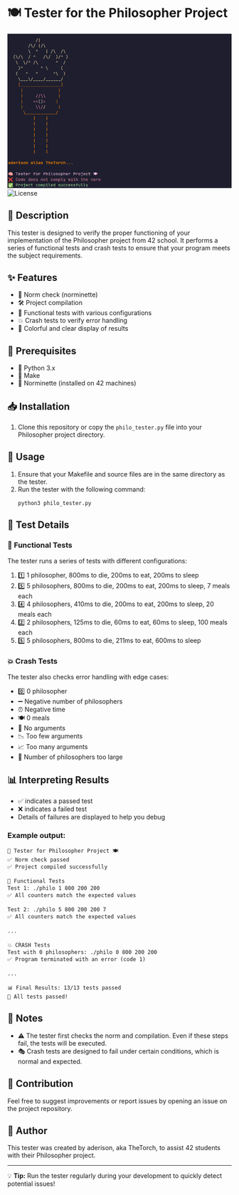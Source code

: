 # 🍽️ Tester for the Philosopher Project

![tester](./images/torch.png)
![License](https://img.shields.io/badge/license-MIT-orange)

## 📜 Description
This tester is designed to verify the proper functioning of your implementation of the Philosopher project from 42 school. It performs a series of functional tests and crash tests to ensure that your program meets the subject requirements.

## ✨ Features
- 📏 Norm check (norminette)
- 🛠️ Project compilation
- 🧪 Functional tests with various configurations
- 💥 Crash tests to verify error handling
- 🌈 Colorful and clear display of results

## 🔧 Prerequisites
- 🐍 Python 3.x
- 🔨 Make
- 📐 Norminette (installed on 42 machines)

## 📥 Installation
1. Clone this repository or copy the `philo_tester.py` file into your Philosopher project directory.

## 🚀 Usage
1. Ensure that your Makefile and source files are in the same directory as the tester.
2. Run the tester with the following command:
   ```
   python3 philo_tester.py
   ```

## 🔬 Test Details

### 🧪 Functional Tests
The tester runs a series of tests with different configurations:
1. 1️⃣ 1 philosopher, 800ms to die, 200ms to eat, 200ms to sleep
2. 5️⃣ 5 philosophers, 800ms to die, 200ms to eat, 200ms to sleep, 7 meals each
3. 4️⃣ 4 philosophers, 410ms to die, 200ms to eat, 200ms to sleep, 20 meals each
4. 2️⃣ 2 philosophers, 125ms to die, 60ms to eat, 60ms to sleep, 100 meals each
5. 5️⃣ 5 philosophers, 800ms to die, 211ms to eat, 600ms to sleep

### 💥 Crash Tests
The tester also checks error handling with edge cases:
- 0️⃣ 0 philosopher
- ➖ Negative number of philosophers
- ⏰ Negative time
- 🍽️ 0 meals
- 🚫 No arguments
- 📉 Too few arguments
- 📈 Too many arguments
- 🔢 Number of philosophers too large

## 📊 Interpreting Results
- ✅ indicates a passed test
- ❌ indicates a failed test
- Details of failures are displayed to help you debug

### Example output:
```
🧠 Tester for Philosopher Project 🍽
✅ Norm check passed
✅ Project compiled successfully

🧪 Functional Tests
Test 1: ./philo 1 800 200 200
✅ All counters match the expected values

Test 2: ./philo 5 800 200 200 7
✅ All counters match the expected values

...

💥 CRASH Tests
Test with 0 philosophers: ./philo 0 800 200 200
✅ Program terminated with an error (code 1)

...

📊 Final Results: 13/13 tests passed
🎉 All tests passed!
```

## 📝 Notes
- ⚠️ The tester first checks the norm and compilation. Even if these steps fail, the tests will be executed.
- 🎭 Crash tests are designed to fail under certain conditions, which is normal and expected.

## 🤝 Contribution
Feel free to suggest improvements or report issues by opening an issue on the project repository.

## 👤 Author
This tester was created by aderison, aka TheTorch, to assist 42 students with their Philosopher project.

---

💡 **Tip:** Run the tester regularly during your development to quickly detect potential issues!


